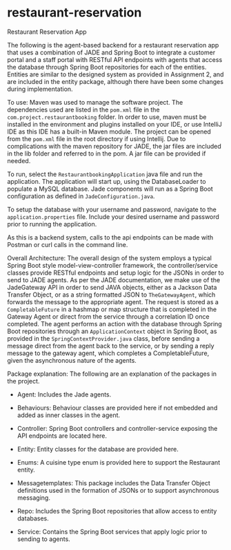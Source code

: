 # restaurant-reservation
Restaurant Reservation App

The following is the agent-based backend for a restaurant reservation app that uses a combination of JADE and Spring Boot to integrate a customer portal and a staff portal with RESTful API endpoints with agents that access the database through Spring Boot repositories for each of the entities. Entities are similar to the designed system as provided in Assignment 2, and are included in the entity package, although there have been some changes during implementation. 

To use: Maven was used to manage the software project. The dependencies used are listed in the `pom.xml` file in the `com.project.restaurantbooking` folder. In order to use, maven must be installed in the environment and plugins installed on your IDE, or use IntelliJ IDE as this IDE has a built-in Maven module. The project can be opened from the `pom.xml` file in the root directory if using Intellij. Due to complications with the maven repository for JADE, the jar files are included in the lib folder and referred to in the pom. A jar file can be provided if needed. 

To run, select the `RestaurantbookingApplication` java file and run the application. The application will start up, using the DatabaseLoader to populate a MySQL database. Jade components will run as a Spring Boot configuration as defined in `JadeConfiguration.java`.  

To setup the database with your username and password, navigate to the `application.properties` file. Include your desired username and password prior to running the application.  

As this is a backend system, calls to the api endpoints can be made with Postman or curl calls in the command line. 

Overall Architecture: The overall design of the system employs a typical Spring Boot style model-view-controller framework, the controller/service classes provide RESTful endpoints and setup logic for the JSONs in order to send to JADE agents. As per the JADE documentation, we make use of the JadeGateway API in order to send JAVA objects, either as a Jackson Data Transfer Object, or as a string formatted JSON to `TheGatewayAgent`, which forwards the message to the appropriate agent. The request is stored as a `CompletableFuture` in a hashmap or map structure that is completed in the Gateway Agent or direct from the service through a correlation ID once completed. The agent performs an action with the database through Spring Boot repositories through an `ApplicationContext` object in Spring Boot, as provided in the `SpringContextProvider.java` class, before sending a message direct from the agent back to the service, or by sending a reply message to the gateway agent, which completes a CompletableFuture, given the asynchronous nature of the agents.  

Package explanation: The following are an explanation of the packages in the project. 

- Agent: Includes the Jade agents. 

- Behaviours: Behaviour classes are provided here if not embedded and added as inner classes in the agent. 

- Controller: Spring Boot controllers and controller-service exposing the API endpoints are located here. 

- Entity: Entity classes for the database are provided here. 

- Enums: A cuisine type enum is provided here to support the Restaurant entity. 

- Messagetemplates: This package includes the Data Transfer Object definitions used in the formation of JSONs or to support asynchronous messaging.

- Repo: Includes the Spring Boot repositories that allow access to entity databases. 

- Service: Contains the Spring Boot services that apply logic prior to sending to agents. 
